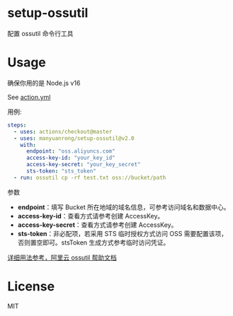 # setup-ossutil

配置 ossutil 命令行工具

# Usage

确保你用的是 Node.js v16

See [action.yml](action.yml)

用例:

```yaml
steps:
  - uses: actions/checkout@master
  - uses: manyuanrong/setup-ossutil@v2.0
    with:
      endpoint: "oss.aliyuncs.com"
      access-key-id: "your_key_id"
      access-key-secret: "your_key_secret"
      sts-token: "sts_token"
  - run: ossutil cp -rf test.txt oss://bucket/path
```

参数

- **endpoint**：填写 Bucket 所在地域的域名信息，可参考访问域名和数据中心。
- **access-key-id**：查看方式请参考创建 AccessKey。
- **access-key-secret**：查看方式请参考创建 AccessKey。
- **sts-token**：非必配项，若采用 STS 临时授权方式访问 OSS 需要配置该项，否则置空即可。stsToken 生成方式参考临时访问凭证。

[详细用法参考，阿里云 ossutil 帮助文档](https://help.aliyun.com/document_detail/50452.html)

# License

MIT

